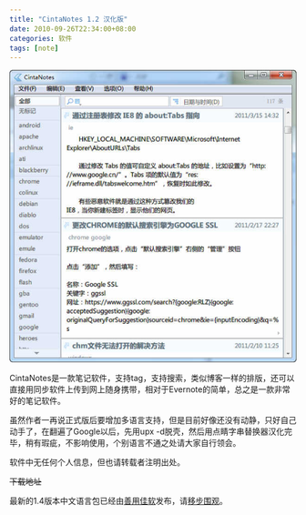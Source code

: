 ```yaml
---
title: "CintaNotes 1.2 汉化版"
date: 2010-09-26T22:34:00+08:00
categories: 软件
tags: [note]
---
```


![](/uploads/2010/09/cintanotes.jpg)

CintaNotes是一款笔记软件，支持tag，支持搜索，类似博客一样的排版，还可以直接用同步软件上传到网上随身携带，相对于Evernote的简单，总之是一款非常好的笔记软件。<!--more-->

虽然作者一再说正式版后要增加多语言支持，但是目前好像还没有动静，只好自己动手了，在翻遍了Google以后，先用upx -d脱壳，然后用点睛字串替换器汉化完毕，稍有瑕疵，不影响使用，个别语言不通之处请大家自行领会。

软件中无任何个人信息，但也请转载者注明出处。

~~下载地址~~

最新的1.4版本中文语言包已经由[善用佳软](http://xbeta.info/)发布，请[移步围观](http://xbeta.info/cintanotes-zh.htm)。
